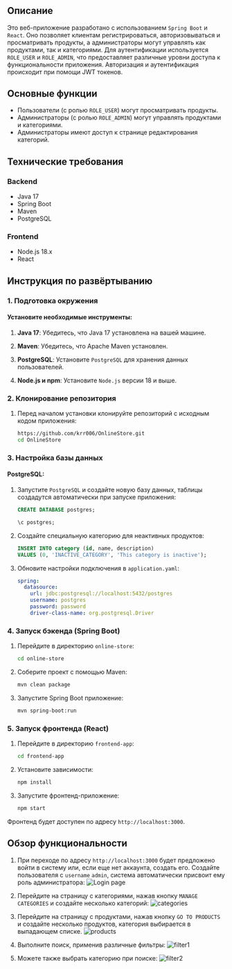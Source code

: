 # 

## Описание

Это веб-приложение разработано с использованием `Spring Boot` и `React`. Оно позволяет клиентам регистрироваться, авторизовываться и просматривать продукты, а администраторы могут управлять как продуктами, так и категориями. Для аутентификации используется `ROLE_USER` и `ROLE_ADMIN`, что предоставляет различные уровни доступа к функциональности приложения.
Авторизация и аутентификация происходит при помощи JWT токенов.

## Основные функции

- Пользователи (с ролью `ROLE_USER`) могут просматривать продукты.
- Администраторы (с ролью `ROLE_ADMIN`) могут управлять продуктами и категориями.
- Администраторы имеют доступ к странице редактирования категорий.

## Технические требования

### Backend
- Java 17
- Spring Boot
- Maven
- PostgreSQL

### Frontend
- Node.js 18.x
- React

## Инструкция по развёртыванию

### 1. Подготовка окружения

#### Установите необходимые инструменты:

1. **Java 17**: Убедитесь, что Java 17 установлена на вашей машине.

2. **Maven**: Убедитесь, что Apache Maven установлен.

3. **PostgreSQL**: Установите `PostgreSQL` для хранения данных пользователей.

4. **Node.js и npm**: Установите `Node.js` версии 18 и выше.

### 2. Клонирование репозитория


1. Перед началом установки клонируйте репозиторий с исходным кодом приложения:

    ``` bash
    https://github.com/krr006/OnlineStore.git
    cd OnlineStore

### 3. Настройка базы данных

#### PostgreSQL:

1. Запустите `PostgreSQL` и создайте новую базу данных, таблицы создадутся автоматически при запуске приложения:

    ```sql
    CREATE DATABASE postgres;

    \c postgres;

2. Создайте специальную категорию для неактивных продуктов:
    ```sql
    INSERT INTO category (id, name, description)
    VALUES (0, 'INACTIVE_CATEGORY', 'This category is inactive');

3. Обновите настройки подключения в `application.yaml`:
    ```yaml
    spring:
      datasource:
        url: jdbc:postgresql://localhost:5432/postgres
        username: postgres
        password: password
        driver-class-name: org.postgresql.Driver

### 4. Запуск бэкенда (Spring Boot)

1. Перейдите в директорию `online-store`:
    ```bash
   cd online-store

2. Соберите проект с помощью Maven:
    ```bash
    mvn clean package

3. Запустите Spring Boot приложение:
    ```bash
    mvn spring-boot:run

### 5. Запуск фронтенда (React)

1. Перейдите в директорию `frontend-app`:
   ```bash
   cd frontend-app

2. Установите зависимости:
    ```bash
    npm install

3. Запустите фронтенд-приложение:
    ```bash
    npm start

Фронтенд будет доступен по адресу `http://localhost:3000`.

## Обзор функциональности

1. При переходе по адресу `http://localhost:3000` будет предложено войти в систему или, если еще нет аккаунта, создать его.
Создайте пользователя с `username` `admin`, система автоматически присвоит ему роль администратора:
![Login page](online-store/src/main/resources/static/images/SignUp_page.png)

2. Перейдите на страницу с категориями, нажав кнопку `MANAGE CATEGORIES` и создайте несколько категорий:
![categories](online-store/src/main/resources/static/images/categories.png)

3. Перейдите на страницу с продуктами, нажав кнопку `GO TO PRODUCTS` и создайте несколько продуктов, категория выбирается в выпадающем списке.
![products](online-store/src/main/resources/static/images/products.png)

4. Выполните поиск, применив различные фильтры:
![filter1](online-store/src/main/resources/static/images/filter1.png)

5. Можете также выбрать категорию при поиске:
![filter2](online-store/src/main/resources/static/images/filter2.png)